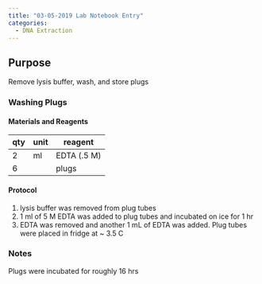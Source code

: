 ```yaml
---
title: "03-05-2019 Lab Notebook Entry"
categories:
  - DNA Extraction
---
```


## Purpose
Remove lysis buffer, wash, and store plugs

### Washing Plugs

#### Materials and Reagents

|qty|unit|reagent|
|---|---|---|
| 2 | ml| EDTA (.5 M)|
| 6 | | plugs|

#### Protocol
1. lysis buffer was removed from plug tubes
2. 1 ml of 5 M EDTA was added to plug tubes and incubated on ice for 1 hr
3. EDTA was removed and another 1 mL of EDTA was added. Plug tubes were placed in fridge at ~ 3.5 C

### Notes
Plugs were incubated for roughly 16 hrs
